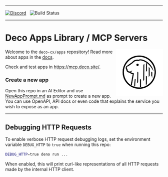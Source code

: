 <hr/>  
 
<a href="https://deco.cx/discord" target="_blank"><img alt="Discord" src="https://img.shields.io/discord/985687648595243068?label=Discord&color=7289da" /></a>
&nbsp;
![Build Status](https://github.com/deco-cx/apps/workflows/ci/badge.svg?event=push&branch=main)

<hr/>


# Deco **Apps** Library / MCP Servers

<img align="right" src="/assets/logo.svg" height="150px" alt="The Deco Framework logo: A capybara in its natural habitat">

Welcome to the `deco-cx/apps` repository!  Read more about apps in the [docs](https://www.deco.cx/docs/en/concepts/app).

Check and test apps in https://mcp.deco.site/.

### Create a new app

Open this repo in an AI Editor and use [NewAppPrompt.md](NewAppPrompt.md) as prompt to create a new app. You can use OpenAPI, API docs or even code that explains the service you wish to expose as an app.

---

## Debugging HTTP Requests

To enable verbose HTTP request debugging logs, set the environment variable `DEBUG_HTTP` to `true` when running this repo:

```sh
DEBUG_HTTP=true deno run ...
```

When enabled, this will print curl-like representations of all HTTP requests made by the internal HTTP client.
